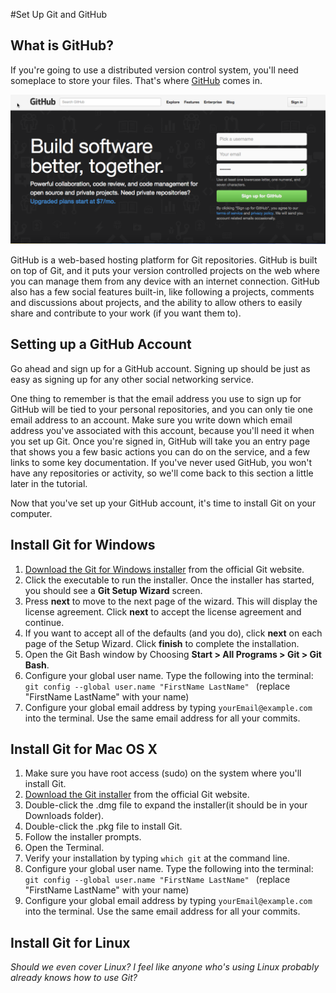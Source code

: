 #Set Up Git and GitHub

## What is GitHub?
If you're going to use a distributed version control system, you'll need someplace to store your files. That's where [GitHub](http://www.GitHub.com) comes in. 

![GitHub Sign-In](../images/Github_SignUp.png)

GitHub is a web-based hosting platform for Git repositories. GitHub is built on top of Git, and it puts your version controlled projects on the web where you can manage them from any device with an internet connection. GitHub also has a few social features built-in, like following a projects, comments and discussions about projects, and the ability to allow others to easily share and contribute to your work (if you want them to). 

## Setting up a GitHub Account
Go ahead and sign up for a GitHub account. Signing up should be just as easy as signing up for any other social networking service.

One thing to remember is that the email address you use to sign up for GitHub will be tied to your personal repositories, and you can only tie one email address to an account. Make sure you write down which email address you've associated with this account, because you'll need it when you set up Git. 
Once you're signed in, GitHub will take you an entry page that shows you a few basic actions you can do on the service, and a few links to some key documentation. If you've never used GitHub, you won't have any repositories or activity, so we'll come back to this section a little later in the tutorial. 

Now that you've set up your GitHub account, it's time to install Git on your computer. 

## Install Git for Windows
1. [Download the Git for Windows installer](http://git-scm.com/download/win) from the official Git website. 
2. Click the executable to run the installer. Once the installer has started, you should see a **Git Setup Wizard** screen. 
3. Press **next** to move to the next page of the wizard. This will display the license agreement.  Click **next** to accept the license agreement and continue.
4. If you want to accept all of the defaults (and you do), click **next** on each page of the Setup Wizard. Click **finish** to complete the installation. 
5. Open the Git Bash window by Choosing **Start > All Programs > Git > Git Bash**.  
6. Configure your global user name. Type the following into the terminal: `git config --global user.name "FirstName LastName" ` (replace "FirstName LastName" with your name)
7. Configure your global email address by typing `yourEmail@example.com` into the terminal. Use the same email address for all your commits.


## Install Git for Mac OS X

1. Make sure you have root access (sudo) on the system where you'll install Git. 
2. [Download the Git installer](http://git-scm.com/downloads) from the official Git website. 
3. Double-click the .dmg file to expand the installer(it should be in your Downloads folder).
4. Double-click the .pkg file to install Git.
5. Follow the installer prompts. 
6. Open the Terminal.
7. Verify your installation by typing `which git` at the command line. 
8. Configure your global user name. Type the following into the terminal: `git config --global user.name "FirstName LastName" ` (replace "FirstName LastName" with your name)
9. Configure your global email address by typing `yourEmail@example.com` into the terminal. Use the same email address for all your commits. 

## Install Git for Linux

*Should we even cover Linux? I feel like anyone who's using Linux probably already knows how to use Git?*
